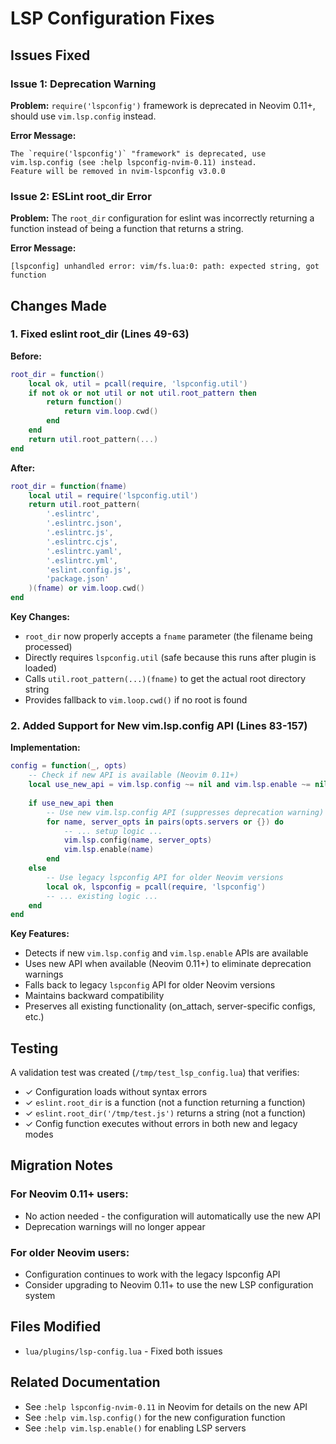 # LSP Configuration Fixes

## Issues Fixed

### Issue 1: Deprecation Warning
**Problem:** `require('lspconfig')` framework is deprecated in Neovim 0.11+, should use `vim.lsp.config` instead.

**Error Message:**
```
The `require('lspconfig')` "framework" is deprecated, use vim.lsp.config (see :help lspconfig-nvim-0.11) instead.
Feature will be removed in nvim-lspconfig v3.0.0
```

### Issue 2: ESLint root_dir Error
**Problem:** The `root_dir` configuration for eslint was incorrectly returning a function instead of being a function that returns a string.

**Error Message:**
```
[lspconfig] unhandled error: vim/fs.lua:0: path: expected string, got function
```

## Changes Made

### 1. Fixed eslint root_dir (Lines 49-63)

**Before:**
```lua
root_dir = function()
    local ok, util = pcall(require, 'lspconfig.util')
    if not ok or not util or not util.root_pattern then
        return function()
            return vim.loop.cwd()
        end
    end
    return util.root_pattern(...)
end
```

**After:**
```lua
root_dir = function(fname)
    local util = require('lspconfig.util')
    return util.root_pattern(
        '.eslintrc',
        '.eslintrc.json',
        '.eslintrc.js',
        '.eslintrc.cjs',
        '.eslintrc.yaml',
        '.eslintrc.yml',
        'eslint.config.js',
        'package.json'
    )(fname) or vim.loop.cwd()
end
```

**Key Changes:**
- `root_dir` now properly accepts a `fname` parameter (the filename being processed)
- Directly requires `lspconfig.util` (safe because this runs after plugin is loaded)
- Calls `util.root_pattern(...)(fname)` to get the actual root directory string
- Provides fallback to `vim.loop.cwd()` if no root is found

### 2. Added Support for New vim.lsp.config API (Lines 83-157)

**Implementation:**
```lua
config = function(_, opts)
    -- Check if new API is available (Neovim 0.11+)
    local use_new_api = vim.lsp.config ~= nil and vim.lsp.enable ~= nil
    
    if use_new_api then
        -- Use new vim.lsp.config API (suppresses deprecation warning)
        for name, server_opts in pairs(opts.servers or {}) do
            -- ... setup logic ...
            vim.lsp.config(name, server_opts)
            vim.lsp.enable(name)
        end
    else
        -- Use legacy lspconfig API for older Neovim versions
        local ok, lspconfig = pcall(require, 'lspconfig')
        -- ... existing logic ...
    end
end
```

**Key Features:**
- Detects if new `vim.lsp.config` and `vim.lsp.enable` APIs are available
- Uses new API when available (Neovim 0.11+) to eliminate deprecation warnings
- Falls back to legacy `lspconfig` API for older Neovim versions
- Maintains backward compatibility
- Preserves all existing functionality (on_attach, server-specific configs, etc.)

## Testing

A validation test was created (`/tmp/test_lsp_config.lua`) that verifies:
- ✓ Configuration loads without syntax errors
- ✓ `eslint.root_dir` is a function (not a function returning a function)
- ✓ `eslint.root_dir('/tmp/test.js')` returns a string (not a function)
- ✓ Config function executes without errors in both new and legacy modes

## Migration Notes

### For Neovim 0.11+ users:
- No action needed - the configuration will automatically use the new API
- Deprecation warnings will no longer appear

### For older Neovim users:
- Configuration continues to work with the legacy lspconfig API
- Consider upgrading to Neovim 0.11+ to use the new LSP configuration system

## Files Modified

- `lua/plugins/lsp-config.lua` - Fixed both issues

## Related Documentation

- See `:help lspconfig-nvim-0.11` in Neovim for details on the new API
- See `:help vim.lsp.config()` for the new configuration function
- See `:help vim.lsp.enable()` for enabling LSP servers
